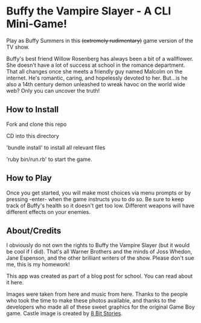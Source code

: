 <h1>Buffy the Vampire Slayer - A CLI Mini-Game!</h1>

<p>Play as Buffy Summers in this <s>(extremely rudimentary)</s> game version of the TV show.</p>
<p>Buffy's best friend Willow Rosenberg has always been a bit of a wallflower. She doesn't have a lot of success at school in the romance department. That all changes once she meets a friendly guy named Malcolm on the internet. He's romantic, caring, and hopelessly devoted to her. But...is he also a 14th century demon unleashed to wreak havoc on the world wide web? Only you can uncover the truth! </p>

<h2>How to Install</h2>
<p>Fork and clone this repo</p>
<p>CD into this directory</p>
<p>'bundle install' to install all relevant files</p>
<p>'ruby bin/run.rb' to start the game.</p>

<h2>How to Play</h2>

<p>Once you get started, you will make most choices via menu prompts or by pressing -enter- when the game instructs you to do so. 
Be sure to keep track of Buffy's health so it doesn't get too low. Different weapons will have different effects on your enemies.</p>

<h2>About/Credits</h2>
<p>I obviously do not own the rights to Buffy the Vampire Slayer (but it would be cool if I did). That's all Warner Brothers and the minds of Joss Whedon, Jane Espenson, and the other brilliant writers of the show. Please don't sue me, this is my homework! 

This app was created as part of a blog post for school. You can read about it here.

Images were taken from here and music from here. Thanks to the people who took the time to make these photos available, and thanks to the developers who made all of these sweet graphics for the original Game Boy game. Castle image is created by <a href="https://twitter.com/eightbitstories?ref_src=twsrc%5Egoogle%7Ctwcamp%5Eserp%7Ctwgr%5Eauthor">8 Bit Stories</a>.
</p>